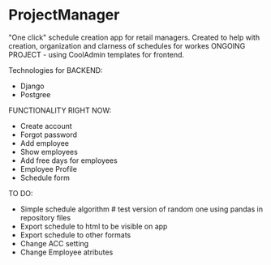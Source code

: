 # ProjectManager

"One click" schedule creation app for retail managers. Created to help with creation, organization and clarness of schedules for workes
ONGOING PROJECT - using CoolAdmin templates for frontend.

Technologies for BACKEND:
- Django
- Postgree

FUNCTIONALITY RIGHT NOW:
- Create account
- Forgot password
- Add employee
- Show employees
- Add free days for employees
- Employee Profile
- Schedule form

TO DO:
- Simple schedule algorithm  # test version of random one using pandas in repository files
- Export schedule to html to be visible on app
- Export schedule to other formats
- Change ACC setting
- Change Employee atributes

